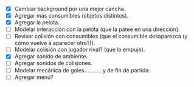 - [X] Cambiar background por una mejor cancha.
- [X] Agregar más consumibles (objetos distintos).
- [X] Agregar la pelota.
- [ ] Modelar interacción con la pelota (que la patee en una direccion).
- [ ] Revisar colisión con consumibles (que el consumible desaparezca (y cómo vuelve a aparecer otro?)). 
- [ ] Modelar colisión con jugador rival? (que lo empuje).
- [X] Agregar sonido de ambiente.
- [ ] Agregar sonidos de colisiones.
- [ ] Modelar mecánica de goles............y de fin de partida.
- [ ] Agregar menú?